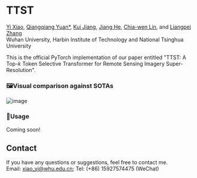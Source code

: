 # TTST
[Yi Xiao](https://xy-boy.github.io/), [Qiangqiang Yuan*](http://qqyuan.users.sgg.whu.edu.cn/), [Kui Jiang](https://github.com/kuijiang94/home/blob/master/home.md), [Jiang He](https://jianghe96.github.io/), [Chia-wen Lin](https://github.com/kuijiang94/home/blob/master/home.md), and [Liangpei Zhang](http://www.lmars.whu.edu.cn/prof_web/zhangliangpei/rs/index.html)<br>
Wuhan University, Harbin Institute of Technology and National Tsinghua University

This is the official PyTorch implementation of our paper entitled "TTST: A Top-*k* Token Selective Transformer for Remote Sensing Imagery Super-Resolution".
### 🖼️Visual comparison against SOTAs
 ![image](/fig/dota.png)
### 🧩Usage
Coming soon!

## Contact
If you have any questions or suggestions, feel free to contact me.  
Email: xiao_yi@whu.edu.cn; Tel: (+86) 15927574475 (WeChat)

